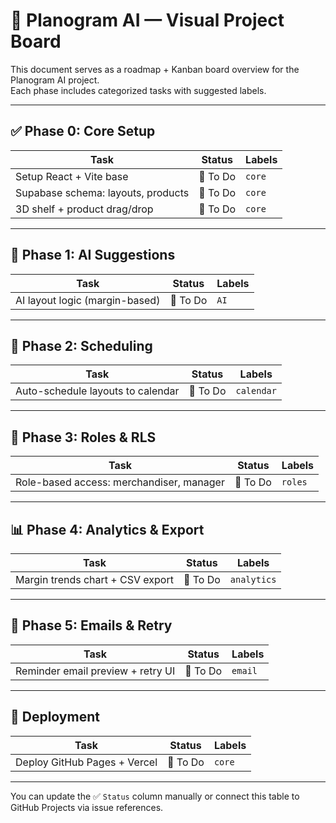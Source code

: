 # 📘 Planogram AI — Visual Project Board

This document serves as a roadmap + Kanban board overview for the Planogram AI project.  
Each phase includes categorized tasks with suggested labels.

---

## ✅ Phase 0: Core Setup

| Task | Status | Labels |
|------|--------|--------|
| Setup React + Vite base | 🔲 To Do | `core` |
| Supabase schema: layouts, products | 🔲 To Do | `core` |
| 3D shelf + product drag/drop | 🔲 To Do | `core` |

---

## 🧠 Phase 1: AI Suggestions

| Task | Status | Labels |
|------|--------|--------|
| AI layout logic (margin-based) | 🔲 To Do | `AI` |

---

## 📆 Phase 2: Scheduling

| Task | Status | Labels |
|------|--------|--------|
| Auto-schedule layouts to calendar | 🔲 To Do | `calendar` |

---

## 🔐 Phase 3: Roles & RLS

| Task | Status | Labels |
|------|--------|--------|
| Role-based access: merchandiser, manager | 🔲 To Do | `roles` |

---

## 📊 Phase 4: Analytics & Export

| Task | Status | Labels |
|------|--------|--------|
| Margin trends chart + CSV export | 🔲 To Do | `analytics` |

---

## 📧 Phase 5: Emails & Retry

| Task | Status | Labels |
|------|--------|--------|
| Reminder email preview + retry UI | 🔲 To Do | `email` |

---

## 🚀 Deployment

| Task | Status | Labels |
|------|--------|--------|
| Deploy GitHub Pages + Vercel | 🔲 To Do | `core` |

---

You can update the ✅ `Status` column manually or connect this table to GitHub Projects via issue references.
